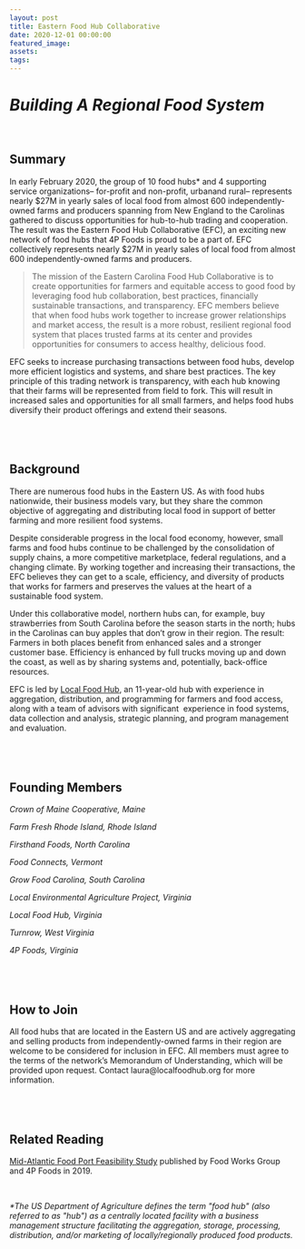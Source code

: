 ```yaml
---
layout: post
title: Eastern Food Hub Collaborative
date: 2020-12-01 00:00:00
featured_image:
assets:
tags:
---
```


<div class="editable"><h1><em>Building A Regional Food System</em></h1><h4>&nbsp;</h4><h2><strong>Summary</strong></h2><p>In early February 2020, the group of 10 food hubs* and 4 supporting service organizations&ndash; for-profit and non-profit, urbanand rural&ndash; represents nearly $27M in yearly sales of local food from almost 600 independently-owned farms and producers spanning from New England to the Carolinas gathered to discuss opportunities for hub-to-hub trading and cooperation. The result was the Eastern Food Hub Collaborative (EFC), an exciting new network of food hubs that 4P Foods is proud to be a part of. EFC collectively represents nearly $27M in yearly sales of local food from almost 600 independently-owned farms and producers.&nbsp;</p><blockquote><p>The mission of the Eastern Carolina Food Hub Collaborative is to create opportunities for farmers and equitable access to good food by leveraging food hub collaboration, best practices, financially sustainable transactions, and transparency. EFC members believe that when food hubs work together to increase grower relationships and market access, the result is a more robust, resilient regional food system that places trusted farms at its center and provides opportunities for consumers to access healthy, delicious food.&nbsp;</p></blockquote><p>EFC seeks to increase purchasing transactions between food hubs, develop more efficient logistics and systems, and share best practices. The key principle of this trading network is transparency, with each hub knowing that their farms will be represented from field to fork. This will result in increased sales and opportunities for all small farmers, and helps food hubs diversify their product offerings and extend their seasons. &nbsp;&nbsp;</p><h2>&nbsp;</h2><h2><strong>Background</strong></h2><p>There are numerous food hubs in the Eastern US. As with food hubs nationwide, their business models vary, but they share the common objective of aggregating and distributing local food in support of better farming and more resilient food systems.&nbsp;</p><p>Despite considerable progress in the local food economy, however, small farms and food hubs continue to be challenged by the consolidation of supply chains, a more competitive marketplace, federal regulations, and a changing climate. By working together and increasing their transactions, the EFC believes they can get to a scale, efficiency, and diversity of products that works for farmers and preserves the values at the heart of a sustainable food system.&nbsp;&nbsp;</p><p>Under this collaborative model, northern hubs can, for example, buy strawberries from South Carolina before the season starts in the north; hubs in the Carolinas can buy apples that don&rsquo;t grow in their region. The result: Farmers in both places benefit from enhanced sales and a stronger customer base. Efficiency is enhanced by full trucks moving up and down the coast, as well as by sharing systems and, potentially, back-office resources.</p><p>EFC is led by <a href="https://www.localfoodhub.org/">Local Food Hub</a>, an 11-year-old hub with experience in aggregation, distribution, and programming for farmers and food access, along with a team of advisors with significant&nbsp; experience in food systems, data collection and analysis, strategic planning, and program management and evaluation.</p><h2>&nbsp;</h2><h2><strong>Founding Members</strong></h2><p><em>Crown of Maine Cooperative, Maine&nbsp;</em></p><p><em>Farm Fresh Rhode Island, Rhode Island&nbsp;</em></p><p><em>Firsthand Foods, North Carolina&nbsp;</em></p><p><em>Food Connects, Vermont</em></p><p><em>Grow Food Carolina, South Carolina&nbsp;</em></p><p><em>Local Environmental Agriculture Project, Virginia&nbsp;</em></p><p><em>Local Food Hub, Virginia</em></p><p><em>Turnrow, West Virginia&nbsp;</em></p><p><em>4P Foods, Virginia&nbsp;</em></p><h2>&nbsp;</h2><h2><strong>How to Join</strong></h2><p>All food hubs that are located in the Eastern US and are actively aggregating and selling products from independently-owned farms in their region are welcome to be considered for inclusion in EFC. All members must agree to the terms of the network&rsquo;s Memorandum of Understanding, which will be provided upon request. Contact laura@localfoodhub.org for more information.</p><h2>&nbsp;</h2><h2><strong>Related Reading</strong></h2><p><a href="https://staging.4pfoods.com/posts/mid-atlantic-food-port-feasibility-study/">Mid-Atlantic Food Port Feasibility Study</a> published by Food Works Group and 4P Foods in 2019.</p><p>&nbsp;</p><p><em>*The US Department of Agriculture defines the term "food hub" (also referred to as "hub") as a centrally located facility with a business management structure facilitating the aggregation, storage, processing, distribution, and/or marketing of locally/regionally produced food products.&nbsp;</em></p></div>